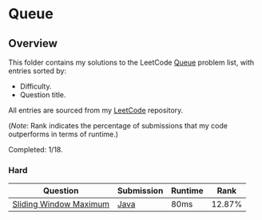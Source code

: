 # Queue

## Overview
This folder contains my solutions to the LeetCode [Queue](https://leetcode.com/problem-list/queue/) problem list,
with entries sorted by:
- Difficulty.
- Question title.

All entries are sourced from my [LeetCode](https://github.com/shumarb/leetcode) repository.

(*Note*: Rank indicates the percentage of submissions that my code outperforms in terms of runtime.)

Completed: 1/18.

### Hard
| Question                                                                                             | Submission                                                                                  | Runtime | Rank   |
|------------------------------------------------------------------------------------------------------|---------------------------------------------------------------------------------------------|---------|--------|
| [Sliding Window Maximum](https://leetcode.com/problems/sliding-window-maximum/description/)          | [Java](https://github.com/shumarb/leetcode/blob/main/submissions/SlidingWindowMaximum.java) | 80ms    | 12.87% |
